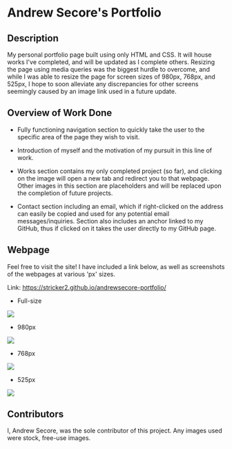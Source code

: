 # Andrew Secore's Portfolio

## Description

My personal portfolio page built using only HTML and CSS. It will house works I've completed, and will be updated as I complete others. Resizing the page using media queries was the biggest hurdle to overcome, and while I was able to resize the page for screen sizes of 980px, 768px, and 525px, I hope to soon alleviate any discrepancies for other screens seemingly caused by an image link used in a future update.  

## Overview of Work Done

* Fully functioning navigation section to quickly take the user to the specific area of the page they wish to visit. 

* Introduction of myself and the motivation of my pursuit in this line of work. 

* Works section contains my only completed project (so far), and clicking on the image will open a new tab and redirect you to that webpage. Other images in this section are placeholders and will be replaced upon the completion of future projects. 

* Contact section including an email, which if right-clicked on the address can easily be copied and used for any potential email messages/inquiries. Section also includes an anchor linked to my GitHub, thus if clicked on it takes the user directly to my GitHub page. 

## Webpage

Feel free to visit the site! I have included a link below, as well as screenshots of the webpages at various 'px' sizes.

Link: https://stricker2.github.io/andrewsecore-portfolio/

* Full-size
<img src="assets\images\portfolio-webpage.png">

* 980px
<img src="assets\images\portfolio-webpage-980px.png">

* 768px
<img src="assets\images\portfolio-webpage-768px.png">

* 525px</br>
<img src="assets\images\portfolio-webpage-525px.png">

## Contributors

I, Andrew Secore, was the sole contributor of this project. Any images used were stock, free-use images.

